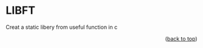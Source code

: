 <div id="top"></div>

# LIBFT 
Creat a static libery from useful function in c




<p align="right">(<a href="#top">back to top</a>)</p>